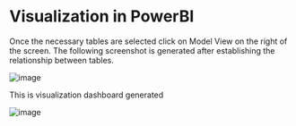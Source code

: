 # Visualization in PowerBI
Once the necessary tables are selected click on Model View on the right of the screen. The following screenshot is generated after establishing the relationship between tables.

![image](https://user-images.githubusercontent.com/122858293/226085118-6f8fcd96-0ed8-4c15-bec7-4b6d8f0becd0.png)

This is visualization dashboard generated

![image](https://user-images.githubusercontent.com/122858293/226086337-3ea220ea-de28-4f4b-984f-de919daeb6aa.png)

